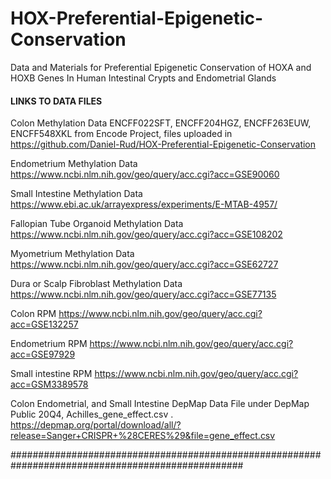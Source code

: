 # HOX-Preferential-Epigenetic-Conservation
Data and Materials for Preferential Epigenetic Conservation of HOXA and HOXB Genes In Human Intestinal Crypts and Endometrial Glands


#### LINKS TO DATA FILES ########################################################################

Colon Methylation Data
ENCFF022SFT, ENCFF204HGZ, ENCFF263EUW, ENCFF548XKL from Encode Project, files uploaded in 
https://github.com/Daniel-Rud/HOX-Preferential-Epigenetic-Conservation 

Endometrium Methylation Data
https://www.ncbi.nlm.nih.gov/geo/query/acc.cgi?acc=GSE90060

Small Intestine Methylation Data 
https://www.ebi.ac.uk/arrayexpress/experiments/E-MTAB-4957/

Fallopian Tube Organoid Methylation Data 
https://www.ncbi.nlm.nih.gov/geo/query/acc.cgi?acc=GSE108202

Myometrium Methylation Data
https://www.ncbi.nlm.nih.gov/geo/query/acc.cgi?acc=GSE62727

Dura or Scalp Fibroblast Methylation Data 
https://www.ncbi.nlm.nih.gov/geo/query/acc.cgi?acc=GSE77135

Colon RPM 
https://www.ncbi.nlm.nih.gov/geo/query/acc.cgi?acc=GSE132257

Endometrium RPM
https://www.ncbi.nlm.nih.gov/geo/query/acc.cgi?acc=GSE97929

Small intestine RPM
https://www.ncbi.nlm.nih.gov/geo/query/acc.cgi?acc=GSM3389578

Colon Endometrial, and Small Intestine DepMap Data 
File under DepMap Public 20Q4, Achilles_gene_effect.csv . 
https://depmap.org/portal/download/all/?release=Sanger+CRISPR+%28CERES%29&file=gene_effect.csv

##################################################################################################
